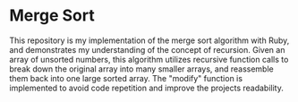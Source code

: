 # Merge Sort
This repository is my implementation of the merge sort algorithm with Ruby, and demonstrates my understanding of the concept of recursion. Given an array of unsorted numbers, this algorithm utilizes recursive function calls to break down the original array into many smaller arrays, and reassemble them back into one large sorted array. The "modify" function is implemented to avoid code repetition and improve the projects readability.